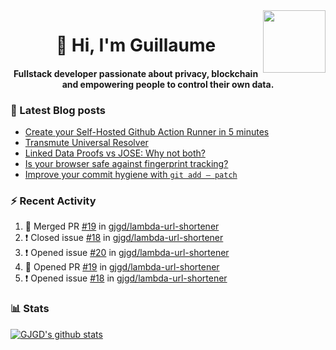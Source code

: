 <img align='right' src='https://user-images.githubusercontent.com/5713670/87202985-820dcb80-c2b6-11ea-9f56-7ec461c497c3.gif' width='100"'>

<h1 align="center">👋 Hi, I'm Guillaume</h1>
<h4 align="center">Fullstack developer passionate about privacy, blockchain and empowering people to control their own data.

### 📝 Latest Blog posts

<!-- BLOG-POST-LIST:START -->
- [Create your Self-Hosted Github Action Runner in 5 minutes](https://medium.com/@gjgd/create-your-self-hosted-github-action-runner-in-5-minutes-a9eff615edc4?source=rss-35e0d58bf235------2)
- [Transmute Universal Resolver](https://medium.com/transmute-techtalk/transmute-universal-resolver-b6c8509858f?source=rss-35e0d58bf235------2)
- [Linked Data Proofs vs JOSE: Why not both?](https://medium.com/transmute-techtalk/linked-data-proofs-vs-jose-why-not-both-1594393418cc?source=rss-35e0d58bf235------2)
- [Is your browser safe against fingerprint tracking?](https://medium.com/@gjgd/is-your-browser-safe-against-fingerprint-tracking-6126952b805b?source=rss-35e0d58bf235------2)
- [Improve your commit hygiene with `git add — patch`](https://medium.com/transmute-techtalk/improve-your-commit-hygiene-with-git-add-patch-3b7dd9c117c4?source=rss-35e0d58bf235------2)
<!-- BLOG-POST-LIST:END -->

### :zap: Recent Activity

<!--START_SECTION:activity-->
1. 🎉 Merged PR [#19](https://github.com/gjgd/lambda-url-shortener/pull/19) in [gjgd/lambda-url-shortener](https://github.com/gjgd/lambda-url-shortener)
2. ❗️ Closed issue [#18](https://github.com/gjgd/lambda-url-shortener/issues/18) in [gjgd/lambda-url-shortener](https://github.com/gjgd/lambda-url-shortener)
3. ❗️ Opened issue [#20](https://github.com/gjgd/lambda-url-shortener/issues/20) in [gjgd/lambda-url-shortener](https://github.com/gjgd/lambda-url-shortener)
4. 💪 Opened PR [#19](https://github.com/gjgd/lambda-url-shortener/pull/19) in [gjgd/lambda-url-shortener](https://github.com/gjgd/lambda-url-shortener)
5. ❗️ Opened issue [#18](https://github.com/gjgd/lambda-url-shortener/issues/18) in [gjgd/lambda-url-shortener](https://github.com/gjgd/lambda-url-shortener)
<!--END_SECTION:activity-->

### 📊 Stats

[![GJGD's github stats](https://github-readme-stats.vercel.app/api?username=gjgd&count_private=true&show_icons=true&custom_title=My%20Github%20Stats)](https://github.com/anuraghazra/github-readme-stats)
